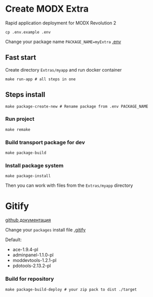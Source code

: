 # Create MODX Extra

Rapid application deployment for MODX Revolution 2

```shell
cp .env.example .env
```

Change your package name `PACKAGE_NAME=myExtra` [.env](.env)

## Fast start

Create directory `Extras/myapp` and run docker container

```shell
make run-app # all steps in one
```

## Steps install

```shell
make package-create-new # Rename package from .env PACKAGE_NAME
```

### Run project

```shell
make remake
```

### Build transport package for dev

```shell
make package-build  
```

### Install package system

```shell
make package-install 
```

Then you can work with files from the `Extras/myapp` directory

# Gitify

[github документация](https://modmore.github.io/Gitify/ru/)

Change your `packages` install file [.gitify](.gitify)

Default:

- ace-1.9.4-pl
- adminpanel-1.1.0-pl
- moddevtools-1.2.1-pl
- pdotools-2.13.2-pl

### Build for repository

```shell
make package-build-deploy # your zip pack to dist ./target
```
